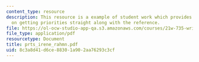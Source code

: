 ```yaml
---
content_type: resource
description: This resource is a example of student work which provides information
  on getting priorities straight along with the reference.
file: https://ol-ocw-studio-app-qa.s3.amazonaws.com/courses/21w-735-writing-and-reading-the-essay-fall-2005/8c3a8d41d6ce88301a902aa76293c3cf_prts_irene_rahmn.pdf
file_type: application/pdf
resourcetype: Document
title: prts_irene_rahmn.pdf
uid: 8c3a8d41-d6ce-8830-1a90-2aa76293c3cf
---
```

